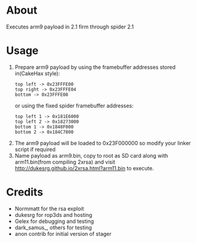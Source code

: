 About
==============
Executes arm9 payload in 2.1 firm through spider 2.1

Usage
==============
1. Prepare arm9 payload by using the framebuffer addresses stored in(CakeHax style):
   ```
   top left -> 0x23FFFE00
   top right -> 0x23FFFE04
   bottom -> 0x23FFFE08
   ```
   or using the fixed spider framebuffer addresses:
   ```
   top left 1 -> 0x181E6000
   top left 2 -> 0x18273000
   bottom 1 -> 0x1848F000
   bottom 2 -> 0x184C7800
   ```
2. The arm9 payload will be loaded to 0x23F000000 so modify your linker script if required
3. Name payload as arm9.bin, copy to root as SD card along with arm11.bin(from compiling 2xrsa) and visit http://dukesrg.github.io/2xrsa.html?arm11.bin to execute.

Credits
==============
- Normmatt for the rsa exploit
- dukesrg for rop3ds and hosting
- Gelex for debugging and testing
- dark_samus_, others for testing
- anon contrib for initial version of stager
